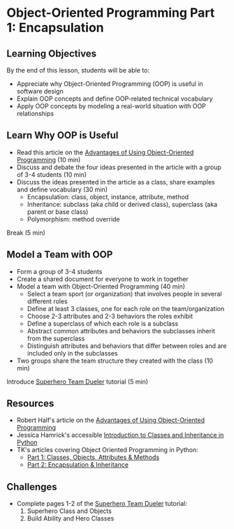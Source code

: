 # Object-Oriented Programming Part 1: Encapsulation

## Learning Objectives
By the end of this lesson, students will be able to:
- Appreciate why Object-Oriented Programming (OOP) is useful in software design
- Explain OOP concepts and define OOP-related technical vocabulary
- Apply OOP concepts by modeling a real-world situation with OOP relationships

## Learn Why OOP is Useful
- Read this article on the [Advantages of Using Object-Oriented Programming][] (10 min)
- Discuss and debate the four ideas presented in the article with a group of 3-4 students (10 min)
- Discuss the ideas presented in the article as a class, share examples and define vocabulary (30 min)
  - Encapsulation: class, object, instance, attribute, method
  - Inheritance: subclass (aka child or derived class), superclass (aka parent or base class)
  - Polymorphism: method override

Break (5 min)

## Model a Team with OOP
- Form a group of 3-4 students
- Create a shared document for everyone to work in together
- Model a team with Object-Oriented Programming (40 min)
  - Select a team sport (or organization) that involves people in several different roles
  - Define at least 3 classes, one for each role on the team/organization
  - Choose 2-3 attributes and 2-3 behaviors the roles exhibit
  - Define a superclass of which each role is a subclass
  - Abstract common attributes and behaviors the subclasses inherit from the superclass
  - Distinguish attributes and behaviors that differ between roles and are included only in the subclasses
- Two groups share the team structure they created with the class (10 min)

Introduce [Superhero Team Dueler] tutorial (5 min)

## Resources
- Robert Half's article on the [Advantages of Using Object-Oriented Programming]
- Jessica Hamrick's accessible [Introduction to Classes and Inheritance in Python]
- TK's articles covering Object Oriented Programming in Python:
  - [Part 1: Classes, Objects, Attributes & Methods][OOP Python 1]
  - [Part 2: Encapsulation & Inheritance][OOP Python 2]

[Advantages of Using Object-Oriented Programming]: https://www.roberthalf.com/blog/salaries-and-skills/4-advantages-of-object-oriented-programming
[Introduction to Classes and Inheritance in Python]: http://www.jesshamrick.com/2011/05/18/an-introduction-to-classes-and-inheritance-in-python/
[OOP Python 1]: https://medium.com/the-renaissance-developer/python-101-object-oriented-programming-part-1-7d5d06833f26
[OOP Python 2]: https://medium.com/the-renaissance-developer/python-101-object-oriented-programming-part-2-8e0db3ddd531


## Challenges
- Complete pages 1-2 of the [Superhero Team Dueler] tutorial:
  1. Superhero Class and Objects
  2. Build Ability and Hero Classes

[Superhero Team Dueler]: https://make.sc/superhero-team-dueler
